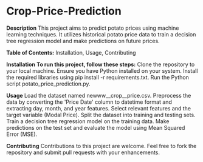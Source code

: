 # Crop-Price-Prediction
**Description**
This project aims to predict potato prices using machine learning techniques. It utilizes historical potato price data to train a decision tree regression model and make predictions on future prices.

**Table of Contents:**
Installation,
Usage,
Contributing

**Installation**
**To run this project, follow these steps:**
Clone the repository to your local machine.
Ensure you have Python installed on your system.
Install the required libraries using pip install -r requirements.txt.
Run the Python script potato_price_prediction.py.

**Usage**
Load the dataset named newww__crop__price.csv.
Preprocess the data by converting the 'Price Date' column to datetime format and extracting day, month, and year features.
Select relevant features and the target variable (Modal Price).
Split the dataset into training and testing sets.
Train a decision tree regression model on the training data.
Make predictions on the test set and evaluate the model using Mean Squared Error (MSE).

**Contributing**
Contributions to this project are welcome. Feel free to fork the repository and submit pull requests with your enhancements.
